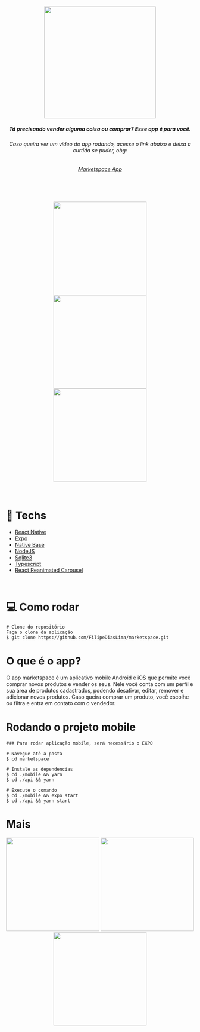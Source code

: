 <h1 align="center">
  <img src="./images/logo.svg" width="300" />
</h1>

<h5 align="center">Tá precisando vender alguma coisa ou comprar? Esse app é para você.</h5>
<h6 align="center">Caso queira ver um vídeo do app rodando, acesse o link abaixo e deixa a curtida se puder, obg:</h6>
<h6 align="center"><a href="https://www.linkedin.com/posts/filipediaslima_react-reactnative-rocketseat-activity-7025477756087844864--e0_?utm_source=share&utm_medium=member_desktop">Marketspace App</a></h6>
<br/>

<h2 align="center">
 <img src="./images/home.png" width="250"/>
 <img src="./images/my-products.png" width="250" />
 <img src="./images/product.png" width="250" />
</h2>

<br/>

# :rocket: Techs

* [React Native](https://reactnative.dev/)
* [Expo](https://expo.io/)
* [Native Base](https://nativebase.io/)
* [NodeJS](https://nodejs.org/en/)
* [Sqlite3](https://sqlite.org)
* [Typescript](https://www.typescriptlang.org)
* [React Reanimated Carousel](https://github.com/dohooo/react-native-reanimated-carousel)

<br/>

# :computer: Como rodar

```
# Clone do repositório
Faça o clone da aplicação
$ git clone https://github.com/FilipeDiasLima/marketspace.git
```

# O que é o app?

<p>O app marketspace é um aplicativo mobile Android e iOS que permite você comprar novos produtos e vender os seus. Nele você 
conta com um perfil e sua área de produtos cadastrados, podendo desativar, editar, remover e adicionar novos produtos. Caso queira 
comprar um produto, você escolhe ou filtra e entra em contato com o vendedor.</p>

# Rodando o projeto mobile

```
### Para rodar aplicação mobile, será necessário o EXPO

# Navegue até a pasta
$ cd marketspace

# Instale as dependencias
$ cd ./mobile && yarn
$ cd ./api && yarn

# Execute o comando
$ cd ./mobile && expo start
$ cd ./api && yarn start
```
# Mais

<div align="center">
 <img src="./images/my-product-info.png" width="250"/>
 <img src="./images/filters.png" width="250" />
 <img src="./images/my-product.png" width="250" />
</div>
